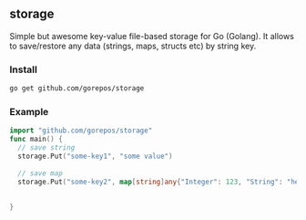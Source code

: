 ## storage
Simple but awesome key-value file-based storage for Go (Golang). It allows to save/restore any data (strings, maps, structs etc) by string key.

### Install

```bash
go get github.com/gorepos/storage
```

### Example

```Go
import "github.com/gorepos/storage"
func main() {
  // save string
  storage.Put("some-key1", "some value")
  
  // save map 
  storage.Put("some-key2", map[string]any{"Integer": 123, "String": "hello string"})
  
  
}
```
